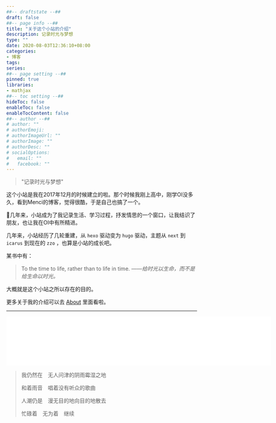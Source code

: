 ```yaml
---
##-- draftstate --##
draft: false
##-- page info --##
title: "关于这个小站的介绍"
description: 记录时光与梦想
type: ""
date: 2020-08-03T12:36:10+08:00
categories:
- 博客
tags:
series:
##-- page setting --##
pinned: true
libraries:
- mathjax 
##-- toc setting --##
hideToc: false
enableToc: false
enableTocContent: false
##-- author --##
# author: ""
# authorEmoji: 
# authorImageUrl: ""
# authorImage: ""
# authorDesc: ""
# socialOptions:  
#   email: ""
#   facebook: ""
---
```


> "记录时光与梦想"


这个小站是我在2017年12月的时候建立的啦。那个时候我刚上高中，刚学OI没多久，看到Menci的博客，觉得很酷，于是自己也搞了一个。

几年来，小站成为了我记录生活、学习过程，抒发情思的一个窗口，让我结识了朋友，也让我在OI中有所精进。

几年来，小站经历了几轮重建，从 `hexo` 驱动变为 `hugo` 驱动，主题从 `next` 到 `icarus` 到现在的 `zzo` ，也算是小站的成长吧。

某书中有：
> To the time to life, rather than to life in time.
> *——给时光以生命，而不是给生命以时光。* 

大概就是这个小站之所以存在的目的。

更多关于我的介绍可以去 [About](/about) 里面看啦。

- - -
<iframe frameborder="no" border="0" marginwidth="0" marginheight="0" width=700 height=130 src="//music.163.com/outchain/player?type=2&id=429460239&auto=0&height=200"></iframe>

> 我仍然在　无人问津的阴雨霉湿之地
> 
> 和着雨音　唱着没有听众的歌曲
> 
> 人潮仍是　漫无目的地向目的地散去
> 
> 忙碌着　无为着　继续
